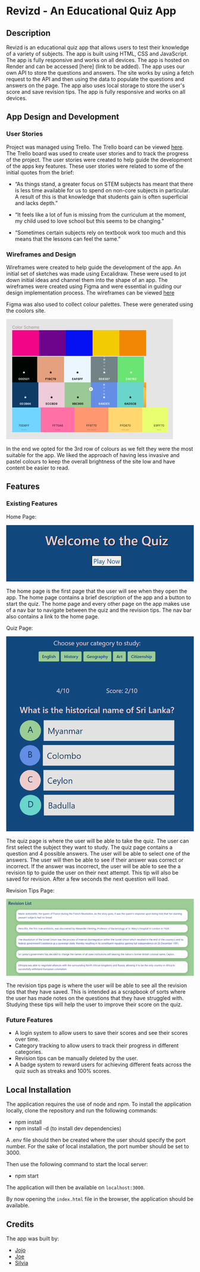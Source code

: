 # Revizd - An Educational Quiz App

## Description

Revizd is an educational quiz app that allows users to test their knowledge of a variety of subjects. The app is built using HTML, CSS and JavaScript. The app is fully responsive and works on all devices. The app is hosted on Render and can be accessed [here] (link to be added). The app uses our own API to store the questions and answers. The site works by using a fetch request to the API and then using the data to populate the questions and answers on the page. The app also uses local storage to store the user's score and save revision tips. The app is fully responsive and works on all devices.

## App Design and Development

### User Stories

Project was managed using Trello. The Trello board can be viewed [here](https://trello.com/b/bsFoYEtb/non-stem-app). The Trello board was used to create user stories and to track the progress of the project. The user stories were created to help guide the development of the apps key features. These user stories were related to some of the initial quotes from the brief:

* “As things stand, a greater focus on STEM subjects has meant that there is less time available for us to spend on non-core subjects in particular. A result of this is that knowledge that students gain is often superficial and lacks depth.”

* “It feels like a lot of fun is missing from the curriculum at the moment, my child used to love school but this seems to be changing.”

* “Sometimes certain subjects rely on textbook work too much and this means that the lessons can feel the same.”

### Wireframes and Design

Wireframes were created to help guide the development of the app. An initial set of sketches was made using Excalidraw. These were used to jot down initial ideas and channel them into the shape of an app. The wireframes were created using Figma and were essential in guiding our design implementation process. The wireframes can be viewed [here](https://www.figma.com/file/kw6zkVsRjmj5vAka3XMxYo/Booleans-Hooligans-team-library?node-id=511%3A3&t=vxJ7SnzoDvecstSa-1)

Figma was also used to collect colour palettes. These were generated using the coolors site. 

![colour palette](/assets/screenshots/colours.PNG)

In the end we opted for the 3rd row of colours as we felt they were the most suitable for the app. We liked the approach of having less invasive and pastel colours to keep the overall brightness of the site low and have content be easier to read.

## Features

### Existing Features

Home Page:

![home page](/assets/screenshots/home.png)

The home page is the first page that the user will see when they open the app. The home page contains a brief description of the app and a button to start the quiz. The home page and every other page on the app makes use of a nav bar to navigate between the quiz and the revision tips. The nav bar also contains a link to the home page.

Quiz Page:

![quiz page](/assets/screenshots/quiz.PNG)

The quiz page is where the user will be able to take the quiz. The user can first select the subject they want to study. The quiz page contains a question and 4 possible answers. The user will be able to select one of the answers. The user will then be able to see if their answer was correct or incorrect. If the answer was incorrect, the user will be able to see the a revision tip to guide the user on their next attempt. This tip will also be saved for revision. After a few seconds the next question will load. 

Revision Tips Page:

![revision tips page](/assets/screenshots/revision.PNG)

The revision tips page is where the user will be able to see all the revision tips that they have saved. This is intended as a scrapbook of sorts where the user has made notes on the questions that they have struggled with. Studying these tips will help the user to improve their score on the quiz.

### Future Features

* A login system to allow users to save their scores and see their scores over time.
* Category tracking to allow users to track their progress in different categories.
* Revision tips can be manually deleted by the user.
* A badge system to reward users for achieving different feats across the quiz such as streaks and 100% scores.

## Local Installation

The application requires the use of node and npm. To install the application locally, clone the repository and run the following commands:

* npm install
* npm install -d (to install dev dependencies)

A .env file should then be created where the user should specify the port number. For the sake of local installation, the port number should be set to 3000.

Then use the following command to start the local server:

* npm start

The application will then be available on `localhost:3000`.

By now opening the `index.html` file in the browser, the application should be available.


## Credits

The app was built by:

* [Jojo](https://github.com/BritishBambi)
* [Joe](https://github.com/woejaddicor)
* [Silvia](https://github.com/Sil-Tatiana)
